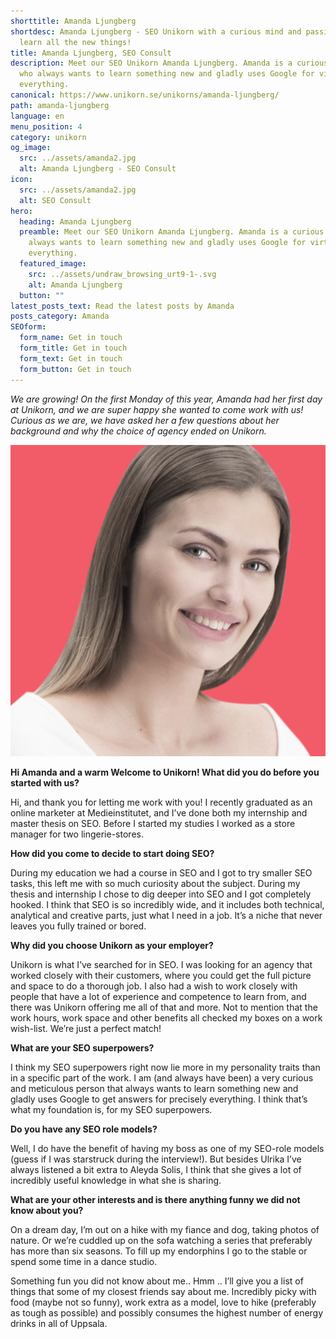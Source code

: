 ```yaml
---
shorttitle: Amanda Ljungberg
shortdesc: Amanda Ljungberg - SEO Unikorn with a curious mind and passion to
  learn all the new things!
title: Amanda Ljungberg, SEO Consult
description: Meet our SEO Unikorn Amanda Ljungberg. Amanda is a curious person
  who always wants to learn something new and gladly uses Google for virtually
  everything.
canonical: https://www.unikorn.se/unikorns/amanda-ljungberg/
path: amanda-ljungberg
language: en
menu_position: 4
category: unikorn
og_image:
  src: ../assets/amanda2.jpg
  alt: Amanda Ljungberg - SEO Consult
icon:
  src: ../assets/amanda2.jpg
  alt: SEO Consult
hero:
  heading: Amanda Ljungberg
  preamble: Meet our SEO Unikorn Amanda Ljungberg. Amanda is a curious person who
    always wants to learn something new and gladly uses Google for virtually
    everything.
  featured_image:
    src: ../assets/undraw_browsing_urt9-1-.svg
    alt: Amanda Ljungberg
  button: ""
latest_posts_text: Read the latest posts by Amanda
posts_category: Amanda
SEOform:
  form_name: Get in touch
  form_title: Get in touch
  form_text: Get in touch
  form_button: Get in touch
---
```

*We are growing! On the first Monday of this year, Amanda had her first day at Unikorn, and we are super happy she wanted to come work with us! Curious as we are, we have asked her a few questions about her background and why the choice of agency ended on Unikorn.*

![Amanda Ljungberg](../assets/amanda2.jpg)

**Hi Amanda and a warm Welcome to Unikorn! What did you do before you started with us?**

Hi, and thank you for letting me work with you! I recently graduated as an online marketer at Medieinstitutet, and I’ve done both my internship and master thesis on SEO. Before I started my studies I worked as a store manager for two lingerie-stores.

**How did you come to decide to start doing SEO?**

During my education we had a course in SEO and I got to try smaller SEO tasks, this left me with so much curiosity about the subject. During my thesis and internship I chose to dig deeper into SEO and I got completely hooked. I think that SEO is so incredibly wide, and it includes both technical, analytical and creative parts, just what I need in a job. It’s a niche that never leaves you fully trained or bored.

**Why did you choose Unikorn as your employer?**

Unikorn is what I’ve searched for in SEO. I was looking for an agency that worked closely with their customers, where you could get the full picture and space to do a thorough job. I also had a wish to work closely with people that have a lot of experience and competence to learn from, and there was Unikorn offering me all of that and more. Not to mention that the work hours, work space and other benefits all checked my boxes on a work wish-list. We’re just a perfect match!

**What are your SEO superpowers?**

I think my SEO superpowers right now lie more in my personality traits than in a specific part of the work. I am (and always have been) a very curious and meticulous person that always wants to learn something new and gladly uses Google to get answers for precisely everything. I think that’s what my foundation is, for my SEO superpowers.

**Do you have any SEO role models?**

Well, I do have the benefit of having my boss as one of my SEO-role models (guess if I was starstruck during the interview!). But besides Ulrika I’ve always listened a bit extra to Aleyda Solis, I think that she gives a lot of incredibly useful knowledge in what she is sharing.

**What are your other interests and is there anything funny we did not know about you?**

On a dream day, I’m out on a hike with my fiance and dog, taking photos of nature. Or we’re cuddled up on the sofa watching a series that preferably has more than six seasons. To fill up my endorphins I go to the stable or spend some time in a dance studio.

Something fun you did not know about me.. Hmm .. I’ll give you a list of things that some of my closest friends say about me. Incredibly picky with food (maybe not so funny), work extra as a model, love to hike (preferably as tough as possible) and possibly consumes the highest number of energy drinks in all of Uppsala.